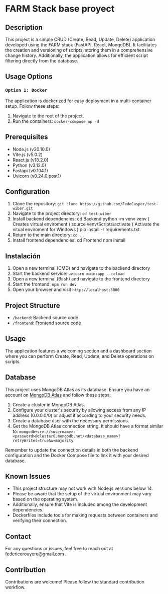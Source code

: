 # FARM Stack base proyect

## Description

This project is a simple CRUD (Create, Read, Update, Delete) application developed using the FARM stack (FastAPI, React, MongoDB). It facilitates the creation and versioning of scripts, storing them in a comprehensive change history. Additionally, the application allows for efficient script filtering directly from the database.

## Usage Options

### `Option 1: Docker`

The application is dockerized for easy deployment in a multi-container setup. Follow these steps:

1. Navigate to the root of the project.
2. Run the containers: `docker-compose up -d`

## Prerequisites

- Node.js (v20.10.0)
- Vite.js (v5.0.2)
- React.js (v18.2.0)
- Python (v3.12.0)
- Fastapi (v0.104.1)
- Uvicorn (v0.24.0.post1)

## Configuration

1. Clone the repository: `git clone https://github.com/FedeCasper/test-wiber.git`
2. Navigate to the project directory: `cd test-wiber`
3. Install backend dependencies:
   cd Backend 
   python -m venv venv ( Creates virtual enviroment )
   source venv\Scripts\activate ( Activate the vitual enviroment for Windows )
   pip install -r requirements.txt.
4. Return to the main directory: `cd ..`
5. Install frontend dependencies:
   cd Frontend
   npm install

## Instalación

1. Open a new terminal (CMD) and navigate to the backend directory
2. Start the backend service: `uvicorn main:app --reload`
3. Open a new terminal (Bash) and navigate to the frontend directory
4. Start the frontend: `npm run dev`
5. Open your browser and visit `http://localhost:3000`

## Project Structure

- `/backend`: Backend source code
- `/frontend`: Frontend source code

## Usage

The application features a welcoming section and a dashboard section where you can perform Create, Read, Update, and Delete operations on scripts.

## Database

This project uses MongoDB Atlas as its database. Ensure you have an account on [MongoDB Atlas](https://www.mongodb.com/cloud/atlas) and follow these steps:

1. Create a cluster in MongoDB Atlas.
2. Configure your cluster's security by allowing access from any IP address (0.0.0.0/0) or adjust it according to your security needs.
3. Create a database user with the necessary permissions.
4. Get the MongoDB Atlas connection string. It should have a format similar to: `mongodb+srv://<username>:<password>@cluster0.mongodb.net/<database_name>?retryWrites=true&w=majority`

Remember to update the connection details in both the backend configuration and the Docker Compose file to link it with your desired database.

## Known Issues

 - This project structure may not work with Node.js versions below 14. 
 - Please be aware that the setup of the virtual environment may vary based on the operating system. 
 - Additionally, ensure that Vite is included among the development dependencies.
 - Dockerfiles include tools for making requests between containers and verifying their connection.

## Contact

For any questions or issues, feel free to reach out at federicorouyere@gmail.com .

## Contribution

Contributions are welcome! Please follow the standard contribution workflow.


